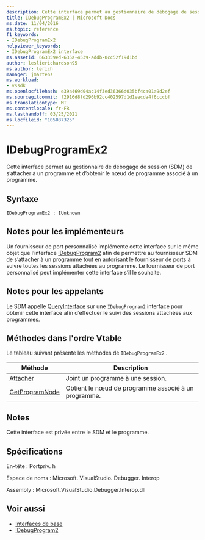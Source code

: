 ```yaml
---
description: Cette interface permet au gestionnaire de débogage de session (SDM) de s’attacher à un programme et d’obtenir le nœud de programme associé à un programme.
title: IDebugProgramEx2 | Microsoft Docs
ms.date: 11/04/2016
ms.topic: reference
f1_keywords:
- IDebugProgramEx2
helpviewer_keywords:
- IDebugProgramEx2 interface
ms.assetid: 663359ed-635a-4539-addb-0cc52f19d1bd
author: leslierichardson95
ms.author: lerich
manager: jmartens
ms.workload:
- vssdk
ms.openlocfilehash: e39a469d04ac14f3ed36366d035bf4ca01a9d2ef
ms.sourcegitcommit: f2916d8fd296b92cc402597d1d1eecda4f6cccbf
ms.translationtype: MT
ms.contentlocale: fr-FR
ms.lasthandoff: 03/25/2021
ms.locfileid: "105087325"
---
```

# <a name="idebugprogramex2"></a>IDebugProgramEx2
Cette interface permet au gestionnaire de débogage de session (SDM) de s’attacher à un programme et d’obtenir le nœud de programme associé à un programme.

## <a name="syntax"></a>Syntaxe

```
IDebugProgramEx2 : IUnknown
```

## <a name="notes-for-implementers"></a>Notes pour les implémenteurs
 Un fournisseur de port personnalisé implémente cette interface sur le même objet que l’interface [IDebugProgram2](../../../extensibility/debugger/reference/idebugprogram2.md) afin de permettre au fournisseur SDM de s’attacher à un programme tout en autorisant le fournisseur de ports à suivre toutes les sessions attachées au programme. Le fournisseur de port personnalisé peut implémenter cette interface s’il le souhaite.

## <a name="notes-for-callers"></a>Notes pour les appelants
 Le SDM appelle [QueryInterface](/cpp/atl/queryinterface) sur une `IDebugProgram2` interface pour obtenir cette interface afin d’effectuer le suivi des sessions attachées aux programmes.

## <a name="methods-in-vtable-order"></a>Méthodes dans l'ordre Vtable
 Le tableau suivant présente les méthodes de `IDebugProgramEx2` .

|Méthode|Description|
|------------|-----------------|
|[Attacher](../../../extensibility/debugger/reference/idebugprogramex2-attach.md)|Joint un programme à une session.|
|[GetProgramNode](../../../extensibility/debugger/reference/idebugprogramex2-getprogramnode.md)|Obtient le nœud de programme associé à un programme.|

## <a name="remarks"></a>Notes
 Cette interface est privée entre le SDM et le programme.

## <a name="requirements"></a>Spécifications
 En-tête : Portpriv. h

 Espace de noms : Microsoft. VisualStudio. Debugger. Interop

 Assembly : Microsoft.VisualStudio.Debugger.Interop.dll

## <a name="see-also"></a>Voir aussi
- [Interfaces de base](../../../extensibility/debugger/reference/core-interfaces.md)
- [IDebugProgram2](../../../extensibility/debugger/reference/idebugprogram2.md)
